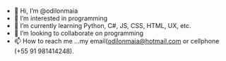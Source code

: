 - 👋 Hi, I’m @odilonmaia
- 👀 I’m interested in programming
- 🌱 I’m currently learning Python, C#, JS, CSS, HTML, UX, etc. 
- 💞️ I’m looking to collaborate on programming
- 📫 How to reach me ...my email(odilonmaia@hotmail.com or cellphone (+55 91 981414248).

<!---
odilonmaia/odilonmaia is a ✨ special ✨ repository because its `README.md` (this file) appears on your GitHub profile.
You can click the Preview link to take a look at your changes.
--->
